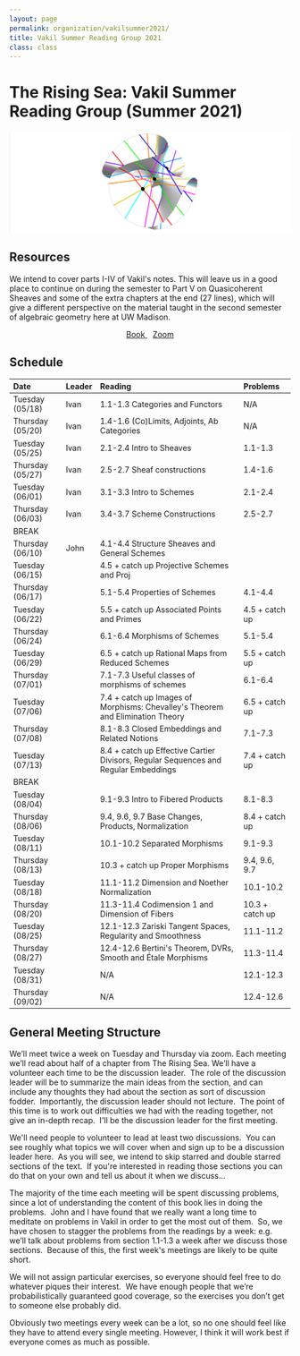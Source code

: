 ```yaml
---
layout: page
permalink: organization/vakilsummer2021/
title: Vakil Summer Reading Group 2021
class: class
---
```


# The Rising Sea: Vakil Summer Reading Group (Summer 2021)
![RRS](/images/projects/clebsch.jpg "An illustration of a clebsch surface.")

## Resources
We intend to cover parts I-IV of Vakil's notes. This will leave us in a good place to continue on during the semester to Part V on Quasicoherent Sheaves and some of the extra chapters at the end (27 lines), which will give a different perspective on the material taught in the second semester of algebraic geometry here at UW Madison. 
<div class="button-container" style="text-align: center">
    <a href="http://math.stanford.edu/~vakil/216blog/FOAGdec3014public.pdf05" class="button" style="margin:5px">
    <i class="fas fa-book"></i>
    Book
    </a>
    <a href="https://uwmadison.zoom.us/j/96404725398?pwd=RzRoU3lVMkt1MWRScHJDYm84V3pZZz09" class="button" style="margin:5px">
    <i class="fas fa-video"></i>
    Zoom
    </a>
</div>


## Schedule 


| Date                    | Leader      | Reading | Problems  |
| :---------              | :---------  | :-----  | :---      |
| Tuesday (05/18) | Ivan | 1.1-1.3 Categories and Functors | N/A |
| Thursday (05/20) | Ivan | 1.4-1.6 (Co)Limits, Adjoints, Ab Categories | N/A | 
| Tuesday (05/25) | Ivan | 2.1-2.4 Intro to Sheaves | 1.1-1.3 |
| Thursday (05/27) | Ivan | 2.5-2.7 Sheaf constructions | 1.4-1.6 | 
| Tuesday (06/01) | Ivan | 3.1-3.3 Intro to Schemes | 2.1-2.4 |
| Thursday (06/03) | Ivan | 3.4-3.7 Scheme Constructions | 2.5-2.7 | 
| BREAK | | | |
| Thursday (06/10) | John | 4.1-4.4 Structure Sheaves and General Schemes |  |
| Tuesday (06/15) | | 4.5 + catch up Projective Schemes and Proj |  | 
| Thursday (06/17) | | 5.1-5.4 Properties of Schemes | 4.1-4.4 |
| Tuesday (06/22) | | 5.5 + catch up Associated Points and Primes | 4.5 + catch up | 
| Thursday (06/24) | | 6.1-6.4 Morphisms of Schemes | 5.1-5.4 |
| Tuesday (06/29) | | 6.5 + catch up Rational Maps from Reduced Schemes | 5.5 + catch up | 
| Thursday (07/01) | | 7.1-7.3 Useful classes of morphisms of schemes | 6.1-6.4 |
| Tuesday (07/06) | | 7.4 + catch up Images of Morphisms: Chevalley's Theorem and Elimination Theory | 6.5 + catch up | 
| Thursday (07/08) | | 8.1-8.3 Closed Embeddings and Related Notions | 7.1-7.3 |
| Tuesday (07/13) | | 8.4 + catch up Effective Cartier Divisors, Regular Sequences and Regular Embeddings | 7.4 + catch up | 
| BREAK | | | |
| Tuesday (08/04) | | 9.1-9.3 Intro to Fibered Products | 8.1-8.3 |
| Thursday (08/06) | | 9.4, 9.6, 9.7 Base Changes, Products, Normalization | 8.4 + catch up | 
| Tuesday (08/11) | | 10.1-10.2 Separated Morphisms | 9.1-9.3 |
| Thursday (08/13) | | 10.3 + catch up Proper Morphisms | 9.4, 9.6, 9.7  | 
| Tuesday (08/18) | | 11.1-11.2 Dimension and Noether Normalization | 10.1-10.2 |
| Thursday (08/20) | | 11.3-11.4 Codimension 1 and Dimension of Fibers | 10.3 + catch up | 
| Tuesday (08/25) | | 12.1-12.3 Zariski Tangent Spaces, Regularity and Smoothness | 11.1-11.2 |
| Thursday (08/27) | | 12.4-12.6 Bertini's Theorem, DVRs, Smooth and Étale Morphisms | 11.3-11.4 | 
| Tuesday (08/31) | | N/A | 12.1-12.3 |
| Thursday (09/02) | | N/A | 12.4-12.6 | 
 
## General Meeting Structure

We’ll meet twice a week on Tuesday and Thursday via zoom. Each meeting we’ll read about half of a chapter from The Rising Sea. We’ll have a volunteer each time to be the discussion leader.  The role of the discussion leader will be to summarize the main ideas from the section, and can include any thoughts they had about the section as sort of discussion fodder.  Importantly, the discussion leader should not lecture.  The point of this time is to work out difficulties we had with the reading together, not give an in-depth recap.  I'll be the discussion leader for the first meeting.

We'll need people to volunteer to lead at least two discussions.  You can see roughly what topics we will cover when and sign up to be a discussion leader here.  As you will see, we intend to skip starred and double starred sections of the text.  If you're interested in reading those sections you can do that on your own and tell us about it when we discuss...

The majority of the time each meeting will be spent discussing problems, since a lot of understanding the content of this book lies in doing the problems.  John and I have found that we really want a long time to meditate on problems in Vakil in order to get the most out of them.  So, we have chosen to stagger the problems from the readings by a week: e.g. we’ll talk about problems from section 1.1-1.3 a week after we discuss those sections.  Because of this, the first week's meetings are likely to be quite short.

We will not assign particular exercises, so everyone should feel free to do whatever piques their interest.  We have enough people that we’re probabilistically guaranteed good coverage, so the exercises you don’t get to someone else probably did.

Obviously two meetings every week can be a lot, so no one should feel like they have to attend every single meeting. However, I think it will work best if everyone comes as much as possible.
 